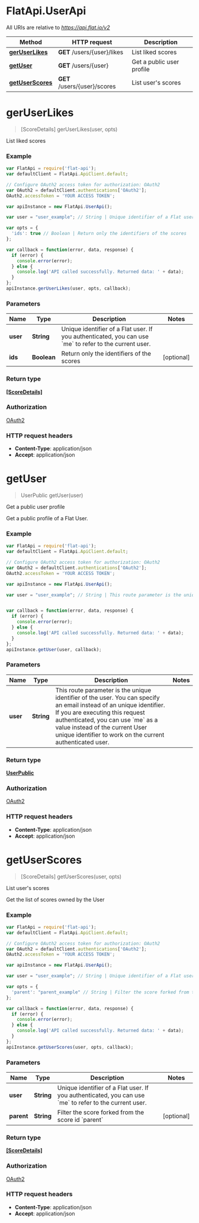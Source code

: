 # FlatApi.UserApi

All URIs are relative to *https://api.flat.io/v2*

Method | HTTP request | Description
------------- | ------------- | -------------
[**gerUserLikes**](UserApi.md#gerUserLikes) | **GET** /users/{user}/likes | List liked scores
[**getUser**](UserApi.md#getUser) | **GET** /users/{user} | Get a public user profile
[**getUserScores**](UserApi.md#getUserScores) | **GET** /users/{user}/scores | List user&#39;s scores


<a name="gerUserLikes"></a>
# **gerUserLikes**
> [ScoreDetails] gerUserLikes(user, opts)

List liked scores

### Example
```javascript
var FlatApi = require('flat-api');
var defaultClient = FlatApi.ApiClient.default;

// Configure OAuth2 access token for authorization: OAuth2
var OAuth2 = defaultClient.authentications['OAuth2'];
OAuth2.accessToken = 'YOUR ACCESS TOKEN';

var apiInstance = new FlatApi.UserApi();

var user = "user_example"; // String | Unique identifier of a Flat user. If you authenticated, you can use `me` to refer to the current user. 

var opts = { 
  'ids': true // Boolean | Return only the identifiers of the scores
};

var callback = function(error, data, response) {
  if (error) {
    console.error(error);
  } else {
    console.log('API called successfully. Returned data: ' + data);
  }
};
apiInstance.gerUserLikes(user, opts, callback);
```

### Parameters

Name | Type | Description  | Notes
------------- | ------------- | ------------- | -------------
 **user** | **String**| Unique identifier of a Flat user. If you authenticated, you can use &#x60;me&#x60; to refer to the current user.  | 
 **ids** | **Boolean**| Return only the identifiers of the scores | [optional] 

### Return type

[**[ScoreDetails]**](ScoreDetails.md)

### Authorization

[OAuth2](../README.md#OAuth2)

### HTTP request headers

 - **Content-Type**: application/json
 - **Accept**: application/json

<a name="getUser"></a>
# **getUser**
> UserPublic getUser(user)

Get a public user profile

Get a public profile of a Flat User. 

### Example
```javascript
var FlatApi = require('flat-api');
var defaultClient = FlatApi.ApiClient.default;

// Configure OAuth2 access token for authorization: OAuth2
var OAuth2 = defaultClient.authentications['OAuth2'];
OAuth2.accessToken = 'YOUR ACCESS TOKEN';

var apiInstance = new FlatApi.UserApi();

var user = "user_example"; // String | This route parameter is the unique identifier of the user. You can specify an email instead of an unique identifier. If you are executing this request authenticated, you can use `me` as a value instead of the current User unique identifier to work on the current authenticated user. 


var callback = function(error, data, response) {
  if (error) {
    console.error(error);
  } else {
    console.log('API called successfully. Returned data: ' + data);
  }
};
apiInstance.getUser(user, callback);
```

### Parameters

Name | Type | Description  | Notes
------------- | ------------- | ------------- | -------------
 **user** | **String**| This route parameter is the unique identifier of the user. You can specify an email instead of an unique identifier. If you are executing this request authenticated, you can use &#x60;me&#x60; as a value instead of the current User unique identifier to work on the current authenticated user.  | 

### Return type

[**UserPublic**](UserPublic.md)

### Authorization

[OAuth2](../README.md#OAuth2)

### HTTP request headers

 - **Content-Type**: application/json
 - **Accept**: application/json

<a name="getUserScores"></a>
# **getUserScores**
> [ScoreDetails] getUserScores(user, opts)

List user&#39;s scores

Get the list of scores owned by the User 

### Example
```javascript
var FlatApi = require('flat-api');
var defaultClient = FlatApi.ApiClient.default;

// Configure OAuth2 access token for authorization: OAuth2
var OAuth2 = defaultClient.authentications['OAuth2'];
OAuth2.accessToken = 'YOUR ACCESS TOKEN';

var apiInstance = new FlatApi.UserApi();

var user = "user_example"; // String | Unique identifier of a Flat user. If you authenticated, you can use `me` to refer to the current user. 

var opts = { 
  'parent': "parent_example" // String | Filter the score forked from the score id `parent`
};

var callback = function(error, data, response) {
  if (error) {
    console.error(error);
  } else {
    console.log('API called successfully. Returned data: ' + data);
  }
};
apiInstance.getUserScores(user, opts, callback);
```

### Parameters

Name | Type | Description  | Notes
------------- | ------------- | ------------- | -------------
 **user** | **String**| Unique identifier of a Flat user. If you authenticated, you can use &#x60;me&#x60; to refer to the current user.  | 
 **parent** | **String**| Filter the score forked from the score id &#x60;parent&#x60; | [optional] 

### Return type

[**[ScoreDetails]**](ScoreDetails.md)

### Authorization

[OAuth2](../README.md#OAuth2)

### HTTP request headers

 - **Content-Type**: application/json
 - **Accept**: application/json

